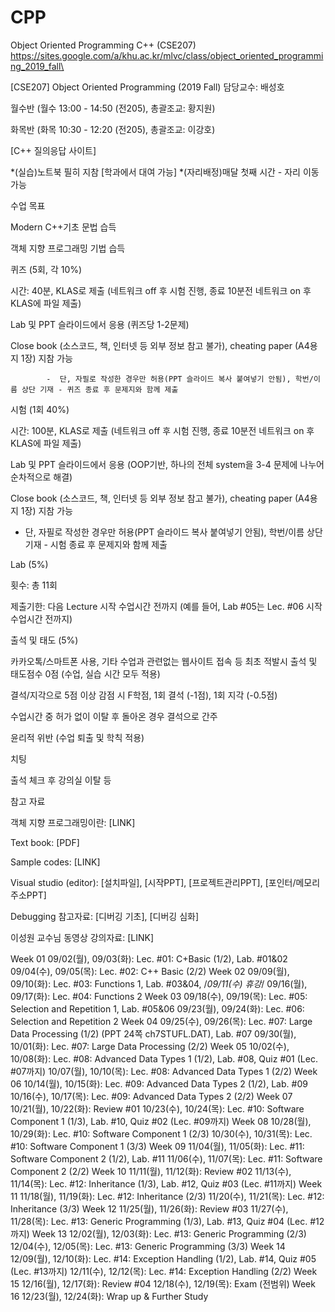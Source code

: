 # CPP
Object Oriented Programming C++ (CSE207)\
https://sites.google.com/a/khu.ac.kr/mlvc/class/object_oriented_programming_2019_fall\

[CSE207] Object Oriented Programming (2019 Fall)
담당교수: 배성호 

월수반 (월수 13:00 - 14:50 (전205), 총괄조교: 황지원)

화목반 (화목 10:30 - 12:20 (전205), 총괄조교: 이강호)



[C++ 질의응답 사이트]

*(실습)노트북 필히 지참 [학과에서 대여 가능]
*(자리배정)매달 첫째 시간 - 자리 이동 가능

수업 목표 

Modern C++기초 문법 습득 

객체 지향 프로그래밍 기법 습득


퀴즈 (5회, 각 10%)

시간: 40분, KLAS로 제출  (네트워크 off 후 시험 진행, 종료 10분전 네트워크 on 후 KLAS에 파일 제출)

Lab 및 PPT 슬라이드에서 응용 (퀴즈당 1-2문제)  

Close book (소스코드, 책, 인터넷 등 외부 정보 참고 불가), cheating paper (A4용지 1장) 지참 가능 

            -  단, 자필로 작성한 경우만 허용(PPT 슬라이드 복사 붙여넣기 안됨), 학번/이름 상단 기재 - 퀴즈 종료 후 문제지와 함께 제출  

시험 (1회 40%)

시간: 100분, KLAS로 제출 (네트워크 off 후 시험 진행, 종료 10분전 네트워크 on 후 KLAS에 파일 제출)

Lab 및 PPT 슬라이드에서 응용 (OOP기반, 하나의 전체 system을 3-4 문제에 나누어 순차적으로 해결)

Close book (소스코드, 책, 인터넷 등 외부 정보 참고 불가), cheating paper (A4용지 1장) 지참 가능 

 -  단, 자필로 작성한 경우만 허용(PPT 슬라이드 복사 붙여넣기 안됨), 학번/이름 상단 기재 - 시험 종료 후 문제지와 함께 제출  

Lab (5%)

횟수: 총 11회

제출기한: 다음 Lecture 시작 수업시간 전까지 (예를 들어, Lab #05는 Lec. #06 시작 수업시간 전까지)


출석 및 태도 (5%)

카카오톡/스마트폰 사용, 기타 수업과 관련없는 웹사이트 접속 등 최초 적발시 출석 및 태도점수 0점 (수업, 실습 시간 모두 적용)

결석/지각으로 5점 이상 감점 시 F학점, 1회 결석 (-1점), 1회 지각 (-0.5점)

수업시간 중 허가 없이 이탈 후 돌아온 경우 결석으로 간주


윤리적 위반 (수업 퇴출 및 학칙 적용)

치팅

출석 체크 후 강의실 이탈 등


참고 자료

객체 지향 프로그래밍이란: [LINK]

Text book: [PDF]

Sample codes: [LINK]

Visual studio (editor): [설치파일], [시작PPT], [프로젝트관리PPT], [포인터/메모리 주소PPT]

Debugging 참고자료: [디버깅 기초], [디버깅 심화]

이성원 교수님 동영상 강의자료: [LINK]



Week 01
09/02(월), 09/03(화): Lec. #01: C+Basic (1/2), Lab. #01&02
09/04(수), 09/05(목): Lec. #02: C++ Basic (2/2)
Week 02
09/09(월), 09/10(화): Lec. #03: Functions 1, Lab. #03&04, /*09/11(수) 휴강*/ 
09/16(월), 09/17(화): Lec. #04: Functions 2
Week 03
09/18(수), 09/19(목): Lec. #05: Selection and Repetition 1, Lab. #05&06
09/23(월), 09/24(화): Lec. #06: Selection and Repetition 2
Week 04
09/25(수), 09/26(목): Lec. #07: Large Data Processing  (1/2) (PPT 24쪽 ch7STUFL.DAT), Lab. #07
09/30(월), 10/01(화): Lec. #07: Large Data Processing (2/2)
Week 05
10/02(수), 10/08(화): Lec. #08: Advanced Data Types 1 (1/2), Lab. #08, Quiz #01 (Lec. #07까지)
10/07(월), 10/10(목): Lec. #08: Advanced Data Types 1 (2/2)
Week 06
10/14(월), 10/15(화): Lec. #09: Advanced Data Types 2 (1/2), Lab. #09
10/16(수), 10/17(목): Lec. #09: Advanced Data Types 2 (2/2)
Week 07
10/21(월), 10/22(화): Review #01
10/23(수), 10/24(목): Lec. #10: Software Component 1 (1/3), Lab. #10, Quiz #02 (Lec. #09까지)
Week 08
10/28(월), 10/29(화): Lec. #10: Software Component 1 (2/3)
10/30(수), 10/31(목): Lec. #10: Software Component 1 (3/3)
Week 09
11/04(월), 11/05(화): Lec. #11:  Software Component 2 (1/2), Lab. #11
11/06(수), 11/07(목): Lec. #11:  Software Component 2 (2/2)
Week 10
11/11(월), 11/12(화): Review #02
11/13(수), 11/14(목): Lec. #12: Inheritance (1/3), Lab. #12, Quiz #03 (Lec. #11까지)
Week 11
11/18(월), 11/19(화): Lec. #12: Inheritance (2/3)
11/20(수), 11/21(목): Lec. #12: Inheritance (3/3)
Week 12
11/25(월), 11/26(화): Review #03
11/27(수), 11/28(목): Lec. #13: Generic Programming (1/3), Lab. #13, Quiz #04 (Lec. #12까지)
Week 13
12/02(월), 12/03(화): Lec. #13: Generic Programming (2/3)
12/04(수), 12/05(목): Lec. #13: Generic Programming (3/3)
Week 14
12/09(월), 12/10(화): Lec. #14: Exception Handling (1/2), Lab. #14, Quiz  #05 (Lec. #13까지)
12/11(수), 12/12(목): Lec. #14: Exception Handling (2/2)
Week 15
12/16(월), 12/17(화): Review #04
12/18(수), 12/19(목): Exam (전범위) 
Week 16
12/23(월), 12/24(화): Wrap up & Further Study
